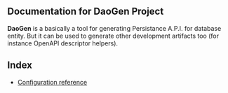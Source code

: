 ## Documentation for DaoGen Project

**DaoGen** is a basically a tool for generating Persistance A.P.I. for database entity. But it can be used to generate other development artifacts too (for instance OpenAPI descriptor helpers).

## Index

* [Configuration reference](docs/config/config.md)